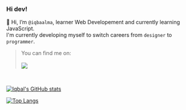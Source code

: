 ### Hi dev! <br/>

👋 Hi, I’m <code>@iqbaalma</code>, learner Web Developement and currently learning JavaScript.<br>
I'm currently developing myself to switch careers from <code>designer</code> to <code>programmer</code>.

<blockquote>You can find me on:<br/><br/>
<img src="https://img.shields.io/badge/Instagram-iqbaalna-white?logo=instagram&style=social"/></blockquote> <br/>

[![Iqbal's GitHub stats](https://github-readme-stats.vercel.app/api?username=iqbaalma&theme=yeblu&count_private=true&include_all_commits=true&show_icons=true&border_radius=0&hide_border=true)]()

[![Top Langs](https://github-readme-stats.vercel.app/api/top-langs/?username=iqbaalma&layout=compact&theme=yeblu&border_radius=0&hide_border=true)]()

